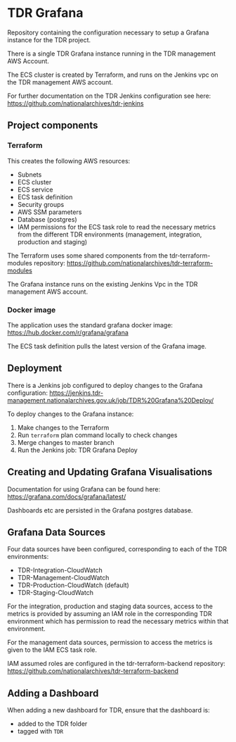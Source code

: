 # TDR Grafana

Repository containing the configuration necessary to setup a Grafana instance for the TDR project.

There is a single TDR Grafana instance running in the TDR management AWS Account.

The ECS cluster is created by Terraform, and runs on the Jenkins vpc on the TDR management AWS account.

For further documentation on the TDR Jenkins configuration see here: https://github.com/nationalarchives/tdr-jenkins

## Project components

### Terraform

This creates the following AWS resources:
* Subnets
* ECS cluster
* ECS service
* ECS task definition
* Security groups
* AWS SSM parameters
* Database (postgres)
* IAM permissions for the ECS task role to read the necessary metrics from the different TDR environments (management, integration, production and staging)

The Terraform uses some shared components from the tdr-terraform-modules repository: https://github.com/nationalarchives/tdr-terraform-modules

The Grafana instance runs on the existing Jenkins Vpc in the TDR management AWS account.

### Docker image

The application uses the standard grafana docker image: https://hub.docker.com/r/grafana/grafana

The ECS task definition pulls the latest version of the Grafana image.

## Deployment

There is a Jenkins job configured to deploy changes to the Grafana configuration: https://jenkins.tdr-management.nationalarchives.gov.uk/job/TDR%20Grafana%20Deploy/

To deploy changes to the Grafana instance:

1. Make changes to the Terraform
2. Run `terraform` plan command locally to check changes
3. Merge changes to master branch
4. Run the Jenkins job: TDR Grafana Deploy

## Creating and Updating Grafana Visualisations

Documentation for using Grafana can be found here: https://grafana.com/docs/grafana/latest/

Dashboards etc are persisted in the Grafana postgres database.

## Grafana Data Sources

Four data sources have been configured, corresponding to each of the TDR environments:
* TDR-Integration-CloudWatch
* TDR-Management-CloudWatch
* TDR-Production-CloudWatch (default)
* TDR-Staging-CloudWatch

For the integration, production and staging data sources, access to the metrics is provided by assuming an IAM role in the corresponding TDR environment which has permission to read the necessary metrics within that environment.

For the management data sources, permission to access the metrics is given to the IAM ECS task role.

IAM assumed roles are configured in the tdr-terraform-backend repository: https://github.com/nationalarchives/tdr-terraform-backend

## Adding a Dashboard

When adding a new dashboard for TDR, ensure that the dashboard is:
* added to the TDR folder
* tagged with `TDR`
